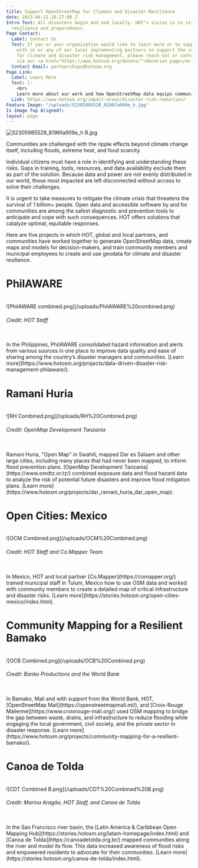 ```yaml
---
title: Support OpenStreetMap for Climate and Disaster Resilience
date: 2023-04-21 16:27:00 Z
Intro Text: All disasters begin and end locally. HOT’s vision is to strengthen local
  resilience and preparedness.
Page Contact:
  Label: Contact Us
  Text: If you or your organization would like to learn more or to support or partner
    with us or any of our local implementing partners to support the use of OpenStreetMap
    for climate and disaster risk management, please reach out or contribute directly
    via our <a href="https://www.hotosm.org/donate/">donation page</a>.
  Contact Email: partnerships@hotosm.org
Page Link:
  Label: Learn More
  Text: |-
    <br>
    Learn more about our work and how OpenStreetMap data equips communities and policy-makers to better address climate and disaster risk.
  Link: https://www.hotosm.org/impact-areas/disaster-risk-reduction/
Feature Image: "/uploads/52305985528_8196fa909e_h.jpg"
Is Image Top Aligned?: 
layout: page
---
```


![52305985528_8196fa909e_h B.jpg](/uploads/52305985528_8196fa909e_h%20B.jpg)

Communities are challenged with the ripple effects beyond climate change itself, including floods, extreme heat, and food scarcity.

Individual citizens must have a role in identifying and understanding these risks. Gaps in training, tools, resources, and data availability exclude them as part of the solution. Because data and power are not evenly distributed in our world, those most impacted are left disconnected without access to solve their challenges.

It is urgent to take measures to mitigate the climate crisis that threatens the survival of 1 billion+ people. Open data and accessible software by and for communities are among the safest diagnostic and prevention tools to anticipate and cope with such consequences. HOT offers solutions that catalyze optimal, equitable responses.

Here are five projects in which HOT, global and local partners, and communities have worked together to generate OpenStreetMap data, create maps and models for decision-makers, and train community members and municipal employees to create and use geodata for climate and disaster resilience.

# PhilAWARE
<br>
![PhilAWARE combined.png](/uploads/PhilAWARE%20combined.png)
<figcaption align = "left"><h6>Credit: HOT Staff</h6></figcaption>
<br>
In the Philippines, PhilAWARE consolidated hazard information and alerts from various sources in one place to improve data quality and ease of sharing among the country’s disaster managers and communities.
[Learn more](https://www.hotosm.org/projects/data-driven-disaster-risk-management-philaware/).

# Ramani Huria
<br>
![RH Combined.png](/uploads/RH%20Combined.png)
<figcaption align = "left"><h6>Credit: OpenMap Development Tanzania</h6></figcaption>
<br>
Ramani Huria, "Open Map" in Swahili, mapped Dar es Salaam and other large cities, including many places that had never been mapped, to inform flood prevention plans. [OpenMap Development Tanzania](https://www.omdtz.or.tz/) combined exposure data and flood hazard data to analyze the risk of potential future disasters and improve flood mitigation plans.
[Learn more](https://www.hotosm.org/projects/dar_ramani_huria_dar_open_map).

# Open Cities: Mexico
<br>
![OCM Combined.png](/uploads/OCM%20Combined.png)
<figcaption align = "left"><h6>Credit: HOT Staff and Co.Mapper Team</h6></figcaption>
<br>
In Mexico, HOT and local partner [Co.Mapper](https://comapper.org/) trained municipal staff in Tulum, Mexico how to use OSM data and worked with community members to create a detailed map of critical infrastructure and disaster risks.
[Learn more](https://stories.hotosm.org/open-cities-mexico/index.html).

# Community Mapping for a Resilient Bamako
<br>
![OCB Combined.png](/uploads/OCB%20Combined.png)
<figcaption align = "left"><h6>Credit: Banko Productions and the World Bank</h6></figcaption>
<br>
In Bamako, Mali and with support from the World Bank, HOT, [OpenStreetMap Mali](https://openstreetmapmali.ml/), and [Croix-Rouge Malienne](https://www.croixrouge-mali.org/) used OSM mapping to bridge the gap between waste, drains, and infrastructure to reduce flooding while engaging the local government, civil society, and the private sector in disaster response.
[Learn more](https://www.hotosm.org/projects/community-mapping-for-a-resilient-bamako/).

# Canoa de Tolda
<br>
![CDT Combined B.png](/uploads/CDT%20Combined%20B.png)
<figcaption align = "left"><h6>Credit: Marina Aragão, HOT Staff, and Canoa de Tolda</h6></figcaption>
<br>
In the Sao Francisco river basin, the [Latin America & Caribbean Open Mapping Hub](https://stories.hotosm.org/latam-homepage/index.html) and [Canoa de Tolda](https://canoadetolda.org.br/) mapped communities along the river and model its flow. This data increased awareness of flood risks and empowered residents to advocate for their communities.
[Learn more](https://stories.hotosm.org/canoa-de-tolda/index.html).